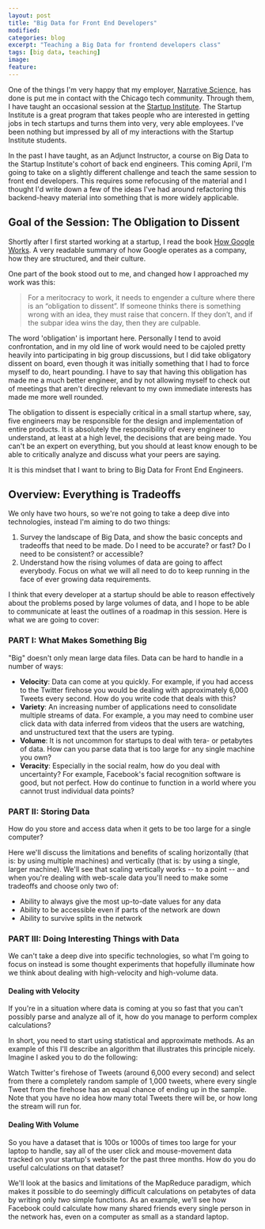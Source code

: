 ```yaml
---
layout: post
title: "Big Data for Front End Developers"
modified:
categories: blog
excerpt: "Teaching a Big Data for frontend developers class"
tags: [big data, teaching]
image:
feature:
---
```


One of the things I'm very happy that my employer, [Narrative Science](https://www.narrativescience.com), has done is put me in contact with the Chicago tech community.  Through them, I have taught an occasional session at the [Startup Institute](https://startupinstitute.com). The Startup Institute is a great program that takes people who are interested in getting jobs in tech startups and turns them into very, very able employees.  I've been nothing but impressed by all of my interactions with the Startup Institute students.

In the past I have taught, as an Adjunct Instructor, a course on Big Data to the Startup Institute's cohort of back end engineers.  This coming April, I'm going to take on a slightly different challenge and teach the same session to front end developers.  This requires some refocusing of the material and I thought I'd write down a few of the ideas I've had around refactoring this backend-heavy material into something that is more widely applicable.

## Goal of the Session:  The Obligation to Dissent

Shortly after I first started working at a startup, I read the book [How Google Works](https://www.amazon.com/How-Google-Works-Eric-Schmidt-ebook/dp/B00HUU13Y0).  A very readable summary of how Google operates as a company, how they are structured, and their culture.

One part of the book stood out to me, and changed how I approached my work was this:

> For a meritocracy to work, it needs to engender a culture where there is an “obligation to dissent”.  If someone thinks there is something wrong with an idea, they must raise that concern. If they don’t, and if the subpar idea wins the day, then they are culpable.

The word 'obligation' is important here.  Personally I tend to avoid confrontation, and in my old line of work would need to be cajoled pretty heavily into participating in big group discussions, but I did take obligatory dissent on board, even though it was initially something that I had to force myself to do, heart pounding.  I have to say that having this obligation has made me a much better engineer, and by not allowing myself to check out of meetings that aren't directly relevant to my own immediate interests has made me more well rounded.

The obligation to dissent is especially critical in a small startup where, say, five engineers may be responsible for the design and implementation of entire products.  It is absolutely the responsibility of every engineer to understand, at least at a high level, the decisions that are being made.  You can't be an expert on everything, but you should at least know enough to be able to critically analyze and discuss what your peers are saying.

It is this mindset that I want to bring to Big Data for Front End Engineers.

## Overview:  Everything is Tradeoffs

We only have two hours, so we're not going to take a deep dive into technologies, instead I'm aiming to do two things:

   1. Survey the landscape of Big Data, and show the basic concepts and tradeoffs that need to be made.  Do I need to be accurate? or fast?  Do I need to be consistent? or accessible?
   2. Understand how the rising volumes of data are going to affect everybody.  Focus on what we will all need to do to keep running in the face of ever growing data requirements.

I think that every developer at a startup should be able to reason effectively about the problems posed by large volumes of data, and I hope to be able to communicate at least the outlines of a roadmap in this session.  Here is what we are going to cover:

### PART I: What Makes Something Big

"Big" doesn't only mean large data files.  Data can be hard to handle in a number of ways:

   * **Velocity**:  Data can come at you quickly.  For example, if you had access to the Twitter firehose you would be dealing with approximately 6,000 Tweets every second.  How do you write code that deals with this?
   * **Variety**:  An increasing number of applications need to consolidate multiple streams of data.  For example, a you may need to combine user click data with data inferred from videos that the users are watching, and unstructured text that the users are typing.
   * **Volume**: It is not uncommon for startups to deal with tera- or petabytes of data.  How can you parse data that is too large for any single machine you own?
   * **Veracity**: Especially in the social realm, how do you deal with uncertainty?  For example, Facebook's facial recognition software is good, but not perfect.  How do continue to function in a world where you cannot trust individual data points?

### PART II: Storing Data

How do you store and access data when it gets to be too large for a single computer?

Here we'll discuss the limitations and benefits of scaling horizontally (that is: by using multiple machines) and vertically (that is: by using a single, larger machine).  We'll see that scaling vertically works -- to a point -- and when you're dealing with web-scale data you'll need to make some tradeoffs and choose only two of:

   * Ability to always give the most up-to-date values for any data
   * Ability to be accessible even if parts of the network are down
   * Ability to survive splits in the network

### PART III: Doing Interesting Things with Data

We can't take a deep dive into specific technologies, so what I'm going to focus on instead is some thought experiments that hopefully illuminate how we think about dealing with high-velocity and high-volume data.

#### Dealing with Velocity

If you're in a situation where data is coming at you so fast that you can't possibly parse and analyze all of it, how do you manage to perform complex calculations?

In short, you need to start using statistical and approximate methods.  As an example of this I'll describe an algorithm that illustrates this principle nicely.  Imagine I asked you to do the following:

Watch Twitter's firehose of Tweets (around 6,000 every second) and select from there a completely random sample of 1,000 tweets, where every single Tweet from the firehose has an equal chance of ending up in the sample.  Note that you have no idea how many total Tweets there will be, or how long the stream will run for.

#### Dealing With Volume

So you have a dataset that is 100s or 1000s of times too large for your laptop to handle, say all of the user click and mouse-movement data tracked on your startup's website for the past three months.  How do you do useful calculations on that dataset?

We'll look at the basics and limitations of the MapReduce paradigm, which makes it possible to do seemingly difficult calculations on petabytes of data by writing only *two* simple functions.  As an example, we'll see how Facebook could calculate how many shared friends every single person in the network has, even on a computer as small as a standard laptop.
